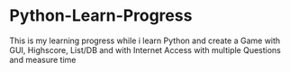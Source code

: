 # Python-Learn-Progress
This is my learning progress while i learn Python and create a Game with GUI, Highscore, List/DB and with Internet Access
with multiple Questions and measure time 

